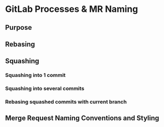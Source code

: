 # GitLab Processes & MR Naming

## Purpose


## Rebasing

## Squashing

### Squashing into 1 commit

### Squashing into several commits

### Rebasing squashed commits with current branch

## Merge Request Naming Conventions and Styling

